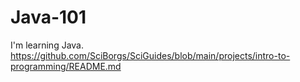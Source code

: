 # Java-101
I'm learning Java. https://github.com/SciBorgs/SciGuides/blob/main/projects/intro-to-programming/README.md 
